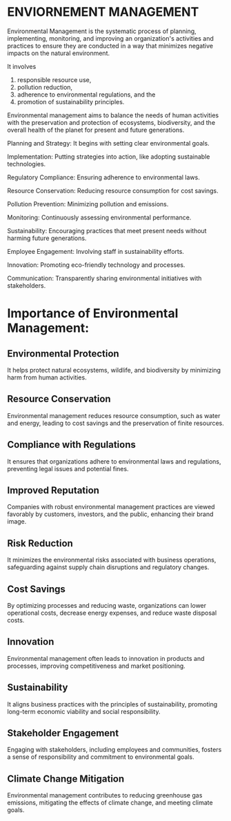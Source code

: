 # ENVIORNEMENT MANAGEMENT

Environmental Management is the systematic process of planning, implementing, monitoring, and improving an organization's activities and practices to ensure they are conducted in a way that minimizes negative impacts on the natural environment. 

It involves 
1. responsible resource use,
2. pollution reduction,
3. adherence to environmental regulations, and the
4. promotion of sustainability principles.

Environmental management aims to balance the needs of human activities with the preservation and protection of ecosystems, biodiversity, and the overall health of the planet for present and future generations.

Planning and Strategy: It begins with setting clear environmental goals.

Implementation: Putting strategies into action, like adopting sustainable technologies.

Regulatory Compliance: Ensuring adherence to environmental laws.

Resource Conservation: Reducing resource consumption for cost savings.

Pollution Prevention: Minimizing pollution and emissions.

Monitoring: Continuously assessing environmental performance.

Sustainability: Encouraging practices that meet present needs without harming future generations.

Employee Engagement: Involving staff in sustainability efforts.

Innovation: Promoting eco-friendly technology and processes.

Communication: Transparently sharing environmental initiatives with stakeholders.

# Importance of Environmental Management:

## Environmental Protection
It helps protect natural ecosystems, wildlife, and biodiversity by minimizing harm from human activities.

## Resource Conservation
Environmental management reduces resource consumption, such as water and energy, leading to cost savings and the preservation of finite resources.

## Compliance with Regulations
It ensures that organizations adhere to environmental laws and regulations, preventing legal issues and potential fines.

## Improved Reputation
Companies with robust environmental management practices are viewed favorably by customers, investors, and the public, enhancing their brand image.

## Risk Reduction
It minimizes the environmental risks associated with business operations, safeguarding against supply chain disruptions and regulatory changes.

## Cost Savings
By optimizing processes and reducing waste, organizations can lower operational costs, decrease energy expenses, and reduce waste disposal costs.

## Innovation
Environmental management often leads to innovation in products and processes, improving competitiveness and market positioning.

## Sustainability
It aligns business practices with the principles of sustainability, promoting long-term economic viability and social responsibility.

## Stakeholder Engagement
Engaging with stakeholders, including employees and communities, fosters a sense of responsibility and commitment to environmental goals.

## Climate Change Mitigation
Environmental management contributes to reducing greenhouse gas emissions, mitigating the effects of climate change, and meeting climate goals.
